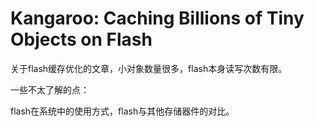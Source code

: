 # Kangaroo: Caching Billions of Tiny Objects on Flash

关于flash缓存优化的文章，小对象数量很多，flash本身读写次数有限。

一些不太了解的点：

flash在系统中的使用方式，flash与其他存储器件的对比。